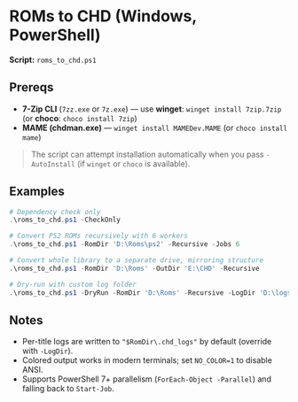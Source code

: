 # ROMs to CHD (Windows, PowerShell)

**Script:** `roms_to_chd.ps1`

## Prereqs
- **7-Zip CLI** (`7zz.exe` or `7z.exe`) — use **winget**: `winget install 7zip.7zip` (or **choco**: `choco install 7zip`)
- **MAME (chdman.exe)** — `winget install MAMEDev.MAME` (or `choco install mame`)

> The script can attempt installation automatically when you pass `-AutoInstall` (if `winget` or `choco` is available).

## Examples
```powershell
# Dependency check only
.\roms_to_chd.ps1 -CheckOnly

# Convert PS2 ROMs recursively with 6 workers
.\roms_to_chd.ps1 -RomDir 'D:\Roms\ps2' -Recursive -Jobs 6

# Convert whole library to a separate drive, mirroring structure
.\roms_to_chd.ps1 -RomDir 'D:\Roms' -OutDir 'E:\CHD' -Recursive

# Dry-run with custom log folder
.\roms_to_chd.ps1 -DryRun -RomDir 'D:\Roms' -Recursive -LogDir 'D:\logs\chd'
```

## Notes
- Per-title logs are written to `"$RomDir\.chd_logs"` by default (override with `-LogDir`).
- Colored output works in modern terminals; set `NO_COLOR=1` to disable ANSI.
- Supports PowerShell 7+ parallelism (`ForEach-Object -Parallel`) and falling back to `Start-Job`.
